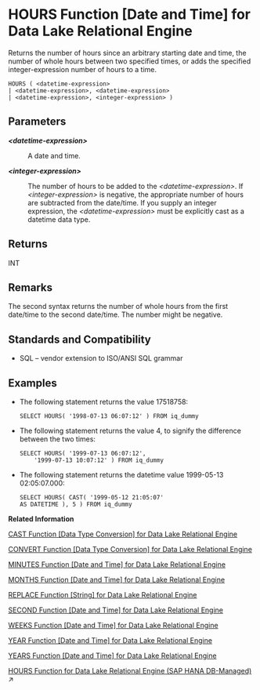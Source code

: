 <!-- loioa556e14084f210158443b519970bb86d -->

# HOURS Function \[Date and Time\] for Data Lake Relational Engine

Returns the number of hours since an arbitrary starting date and time, the number of whole hours between two specified times, or adds the specified integer-expression number of hours to a time.



```
HOURS ( <datetime-expression> 
| <datetime-expression>, <datetime-expression>
| <datetime-expression>, <integer-expression> )
```



<a name="loioa556e14084f210158443b519970bb86d__HOURS_parm1"/>

## Parameters


<dl>
<dt><b>

*<datetime-expression\>*

</b></dt>
<dd>

A date and time.



</dd><dt><b>

*<integer-expression\>*

</b></dt>
<dd>

The number of hours to be added to the *<datetime-expression\>*. If *<integer-expression\>* is negative, the appropriate number of hours are subtracted from the date/time. If you supply an integer expression, the *<datetime-expression\>* must be explicitly cast as a datetime data type.



</dd>
</dl>



<a name="loioa556e14084f210158443b519970bb86d__HOURS_returns1"/>

## Returns

INT



<a name="loioa556e14084f210158443b519970bb86d__HOURS_remarks1"/>

## Remarks

The second syntax returns the number of whole hours from the first date/time to the second date/time. The number might be negative.



<a name="loioa556e14084f210158443b519970bb86d__HOURS_standards1"/>

## Standards and Compatibility

-   SQL – vendor extension to ISO/ANSI SQL grammar



<a name="loioa556e14084f210158443b519970bb86d__HOURS_examples1"/>

## Examples

-   The following statement returns the value 17518758:

    ```
    SELECT HOURS( '1998-07-13 06:07:12' ) FROM iq_dummy
    ```

-   The following statement returns the value 4, to signify the difference between the two times:

    ```
    SELECT HOURS( '1999-07-13 06:07:12',
    	'1999-07-13 10:07:12' ) FROM iq_dummy
    ```

-   The following statement returns the datetime value 1999-05-13 02:05:07.000:

    ```
    SELECT HOURS( CAST( '1999-05-12 21:05:07' 
    AS DATETIME ), 5 ) FROM iq_dummy
    ```


**Related Information**  


[CAST Function \[Data Type Conversion\] for Data Lake Relational Engine](cast-function-data-type-conversion-for-data-lake-relational-engine-a53996d.md "Returns the value of an expression converted to a supplied data type.")

[CONVERT Function \[Data Type Conversion\] for Data Lake Relational Engine](convert-function-data-type-conversion-for-data-lake-relational-engine-a53f6ef.md "Returns an expression converted to a supplied data type.")

[MINUTES Function \[Date and Time\] for Data Lake Relational Engine](minutes-function-date-and-time-for-data-lake-relational-engine-a5648d4.md "Returns the number of minutes since an arbitrary date and time, the number of whole minutes between two specified times, or adds the specified integer-expression number of minutes to a time.")

[MONTHS Function \[Date and Time\] for Data Lake Relational Engine](months-function-date-and-time-for-data-lake-relational-engine-a566ced.md "Returns the number of months since an arbitrary starting date/time or the number of months between two specified date/times, or adds the specified integer-expression number of months to a date/time.")

[REPLACE Function \[String\] for Data Lake Relational Engine](replace-function-string-for-data-lake-relational-engine-a579952.md "Replaces all occurrences of a substring with another substring.")

[SECOND Function \[Date and Time\] for Data Lake Relational Engine](second-function-date-and-time-for-data-lake-relational-engine-a57dc03.md "Returns a number from 0 to 59 corresponding to the second component of the given date/time value.")

[WEEKS Function \[Date and Time\] for Data Lake Relational Engine](weeks-function-date-and-time-for-data-lake-relational-engine-a590601.md "Returns the number of weeks since an arbitrary starting date/time, returns the number of weeks between two specified date/times, or adds the specified integer-expression number of weeks to a date/time.")

[YEAR Function \[Date and Time\] for Data Lake Relational Engine](year-function-date-and-time-for-data-lake-relational-engine-a591eb9.md "Returns a 4-digit number corresponding to the year of the given date/time.")

[YEARS Function \[Date and Time\] for Data Lake Relational Engine](years-function-date-and-time-for-data-lake-relational-engine-a5926bf.md "Returns a 4-digit number corresponding to the year of a given date/time, returns the number of years between two specified date/times, or adds the specified integer-expression number of years to a date/time.")

[HOURS Function for Data Lake Relational Engine (SAP HANA DB-Managed)](https://help.sap.com/viewer/a898e08b84f21015969fa437e89860c8/2023_2_QRC/en-US/21c21405d89646019adb537e2ed90796.html "Returns the number of hours since an arbitrary starting date and time, the number of whole hours between two specified times, or adds the specified integer-expression number of hours to a time.") :arrow_upper_right:

